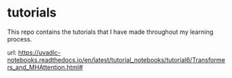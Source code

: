 # tutorials
This repo contains the tutorials that I have made throughout my learning process. 

url: https://uvadlc-notebooks.readthedocs.io/en/latest/tutorial_notebooks/tutorial6/Transformers_and_MHAttention.html#